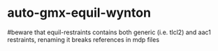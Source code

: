 # auto-gmx-equil-wynton
#beware that equil-restraints contains both generic (i.e. tlcl2) and aac1 restraints, renaming it breaks references in mdp files
